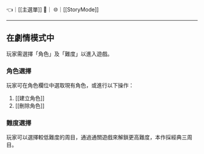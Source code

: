 👈｜[[主選單]]
🔗｜
🌐｜[[StoryMode]]

---

## 在劇情模式中
玩家需選擇「角色」及「難度」以進入遊戲。


### 角色選擇
玩家可在角色欄位中選取現有角色，或進行以下操作：

1. [[建立角色]]
2. [[刪除角色]]


### 難度選擇
玩家可以選擇較低難度的周目，通過通關遊戲來解鎖更高難度，本作採經典三周目。